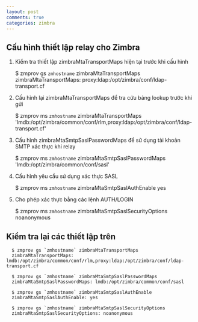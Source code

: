 ```yaml
---
layout: post
comments: true
categories: zimbra
---
```



## Cấu hình thiết lập relay cho Zimbra

1.  Kiểm tra thiết lập zimbraMtaTransportMaps hiện tại trước khi cấu hình

      $ zmprov gs `zmhostname` zimbraMtaTransportMaps
      zimbraMtaTransportMaps: proxy:ldap:/opt/zimbra/conf/ldap-transport.cf

2.  Cấu hình lại zimbraMtaTransportMaps để tra cứu bảng lookup trước khi gửi

      $ zmprov ms `zmhostname` zimbraMtaTransportMaps 'lmdb:/opt/zimbra/common/conf/rlm,proxy:ldap:/opt/zimbra/conf/ldap-transport.cf'

3. Cấu hình zimbraMtaSmtpSaslPasswordMaps để sử dụng tài khoản SMTP xác thực khi relay

      $ zmprov ms `zmhostname` zimbraMtaSmtpSaslPasswordMaps 'lmdb:/opt/zimbra/common/conf/sasl'

4.  Cấu hình yêu cầu sử dụng xác thực SASL

      $ zmprov ms `zmhostname` zimbraMtaSmtpSaslAuthEnable yes

5.  Cho phép xác thực bằng các lệnh AUTH/LOGIN

      $ zmprov ms `zmhostname` zimbraMtaSmtpSaslSecurityOptions noanonymous

## Kiểm tra lại các thiết lập trên

      $ zmprov gs `zmhostname` zimbraMtaTransportMaps
      zimbraMtaTransportMaps: lmdb:/opt/zimbra/common/conf/rlm,proxy:ldap:/opt/zimbra/conf/ldap-transport.cf

      $ zmprov gs `zmhostname` zimbraMtaSmtpSaslPasswordMaps
      zimbraMtaSmtpSaslPasswordMaps: lmdb:/opt/zimbra/common/conf/sasl

      $ zmprov gs `zmhostname` zimbraMtaSmtpSaslAuthEnable
      zimbraMtaSmtpSaslAuthEnable: yes

      $ zmprov gs `zmhostname` zimbraMtaSmtpSaslSecurityOptions
      zimbraMtaSmtpSaslSecurityOptions: noanonymous
